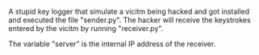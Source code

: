 A stupid key logger that simulate a vicitm being hacked and got installed and executed the file "sender.py". The hacker will receive the keystrokes entered by the vicitm by running "receiver.py".

The variable "server" is the internal IP address of the receiver.
